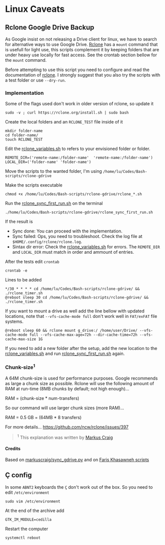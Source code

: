 # Linux Caveats

## Rclone Google Drive Backup

As Google insist on not releasing a Drive client for linux, we have to search for alternative ways to use Google Drive. [Rclone](https://rclone.org/) has a `mount` command that is usefull for light use, this scripts complement it by keeping folders that are under heavy use locally for fast access. See the crontab section bellow for the `mount` command.

Before attempting to use this script you need to configure and read the documentation of [rclone](https://rclone.org/). I strongly suggest that you also try the scripts with a test folder or use `--dry-run`.

### Implementation

Some of the flags used don't work in older version of rclone, so update it

    sudo -v ; curl https://rclone.org/install.sh | sudo bash

Create the local folders and an `RCLONE_TEST` file inside of it

    mkdir folder-name
    cd folder-name/
    touch RCLONE_TEST

Edit the [rclone_variables.sh](/rclone-gdrive/rclone_variables.sh) to refers to your envisioned folder or folder.

    REMOTE_DIR=('remote-name:/folder-name'  'remote-name:/folder-name')
    LOCAL_DIR=('folder-name' 'folder-name')

Move the scripts to the wanted folder, I'm using `/home/lu/Codes/Bash-scripts/rclone-gdrive`

Make the scripts executable

    chmod +x /home/lu/Codes/Bash-scripts/rclone-gdrive/rclone_*.sh

Run the [rclone_sync_first_run.sh](/rclone-gdrive/rclone_sync_first_run.sh) on the terminal

    ./home/lu/Codes/Bash-scripts/rclone-gdrive/rclone_sync_first_run.sh

If the result is

- Sync done: You can proceed with the implementation.
- Sync failed: Ops, you need to troubleshoot. Check the log file at `$HOME/.config/rclone/rclone.log`.
- Sintax dir error: Check the [rclone_variables.sh](/rclone-gdrive/rclone_variables.sh) for errors. The `REMOTE_DIR` and `LOCAL_DIR` must match in order and ammount of entries.

After the tests edit `crontab`

    crontab -e

Lines to be added

    */30 * * * * cd /home/lu/Codes/Bash-scripts/rclone-gdrive/ && ./rclone_timer.sh
    @reboot sleep 30 cd /home/lu/Codes/Bash-scripts/rclone-gdrive/ && ./rclone_timer.sh

If you want to mount a drive as well add the line bellow with updated locations, note that `--vfs-cache-mode full` don't work well in `FAT/exFAT` file systems.

    @reboot sleep 60 && rclone mount g_drive:/ /home/user/Drive/ --vfs-cache-mode full --vfs-cache-max-age=72h --dir-cache-time=72h --vfs-cache-max-size 1G

If you need to add a new folder after the setup, add the new location to the [rclone_variables.sh](/rclone-gdrive/rclone_variables.sh) and run [rclone_sync_first_run.sh](/rclone-gdrive/rclone_sync_first_run.sh) again.

### Chunk-size<sup>1</sup>

A 64M chunk-size is used for performance purposes. Google recommends as large a chunk size as possible. Rclone will use the following amount of RAM at run-time (8MB chunks by default; not high enough)...

RAM = (chunk-size \* num-transfers)

So our command will use larger chunk sizes (more RAM)...

RAM = 0.5 GB = (64MB \* 8 transfers)

For more details... https://github.com/ncw/rclone/issues/397

> <sup>1</sup> This explanation was written by [Markus Craig](https://gist.github.com/markuscraig/4addaf7fcfbc281808c3d708d1d35b6f)

#### Credits

Based on [markuscraig/sync_gdrive.py](https://gist.github.com/markuscraig/4addaf7fcfbc281808c3d708d1d35b6f) and on [Faris Khasawneh scripts](https://medium.com/@5a9awneh/setup-google-drive-on-linux-using-rclone-7400182cbf63)

## Ç config

In some `ABNT2` keyboards the `Ç` don't work out of the box. So you need to edit `/etc/environment`

    sudo vim /etc/environment

At the end of the archive add

    GTK_IM_MODULE=cedilla

Restart the computer

    systemctl reboot
